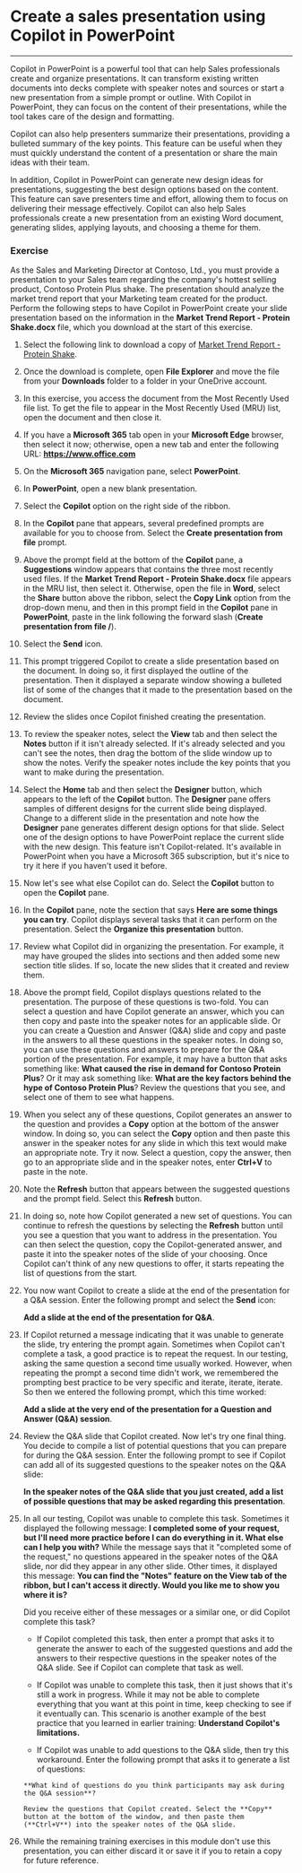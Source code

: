 
# Create a sales presentation using Copilot in PowerPoint
---
Copilot in PowerPoint is a powerful tool that can help Sales professionals create and organize presentations. It can transform existing written documents into decks complete with speaker notes and sources or start a new presentation from a simple prompt or outline. With Copilot in PowerPoint, they can focus on the content of their presentations, while the tool takes care of the design and formatting.

Copilot can also help presenters summarize their presentations, providing a bulleted summary of the key points. This feature can be useful when they must quickly understand the content of a presentation or share the main ideas with their team.

In addition, Copilot in PowerPoint can generate new design ideas for presentations, suggesting the best design options based on the content. This feature can save presenters time and effort, allowing them to focus on delivering their message effectively. Copilot can also help Sales professionals create a new presentation from an existing Word document, generating slides, applying layouts, and choosing a theme for them.

### Exercise

As the Sales and Marketing Director at Contoso, Ltd., you must provide a presentation to your Sales team regarding the company's hottest selling product, Contoso Protein Plus shake. The presentation should analyze the market trend report that your Marketing team created for the product. Perform the following steps to have Copilot in PowerPoint create your slide presentation based on the information in the **Market Trend Report - Protein Shake.docx** file, which you download at the start of this exercise.

1.  Select the following link to download a copy of [Market Trend Report - Protein Shake](https://go.microsoft.com/fwlink/?linkid=2268827).
2.  Once the download is complete, open **File Explorer** and move the file from your **Downloads** folder to a folder in your OneDrive account.
3.  In this exercise, you access the document from the Most Recently Used file list. To get the file to appear in the Most Recently Used (MRU) list, open the document and then close it.
4.  If you have a **Microsoft 365** tab open in your **Microsoft Edge** browser, then select it now; otherwise, open a new tab and enter the following URL: **https://www.office.com**
5.  On the **Microsoft 365** navigation pane, select **PowerPoint**.
6.  In **PowerPoint**, open a new blank presentation.
7.  Select the **Copilot** option on the right side of the ribbon.
8.  In the **Copilot** pane that appears, several predefined prompts are available for you to choose from. Select the **Create presentation from file** prompt.
9.  Above the prompt field at the bottom of the **Copilot** pane, a **Suggestions** window appears that contains the three most recently used files. If the **Market Trend Report - Protein Shake.docx** file appears in the MRU list, then select it. Otherwise, open the file in **Word**, select the **Share** button above the ribbon, select the **Copy Link** option from the drop-down menu, and then in this prompt field in the **Copilot** pane in **PowerPoint**, paste in the link following the forward slash (**Create presentation from file /**).
10. Select the **Send** icon.
11. This prompt triggered Copilot to create a slide presentation based on the document. In doing so, it first displayed the outline of the presentation. Then it displayed a separate window showing a bulleted list of some of the changes that it made to the presentation based on the document.
12. Review the slides once Copilot finished creating the presentation.
13. To review the speaker notes, select the **View** tab and then select the **Notes** button if it isn't already selected. If it's already selected and you can't see the notes, then drag the bottom of the slide window up to show the notes. Verify the speaker notes include the key points that you want to make during the presentation.
14. Select the **Home** tab and then select the **Designer** button, which appears to the left of the **Copilot** button. The **Designer** pane offers samples of different designs for the current slide being displayed. Change to a different slide in the presentation and note how the **Designer** pane generates different design options for that slide. Select one of the design options to have PowerPoint replace the current slide with the new design. This feature isn't Copilot-related. It's available in PowerPoint when you have a Microsoft 365 subscription, but it's nice to try it here if you haven't used it before.
15. Now let's see what else Copilot can do. Select the **Copilot** button to open the **Copilot** pane.
16. In the **Copilot** pane, note the section that says **Here are some things you can try**. Copilot displays several tasks that it can perform on the presentation. Select the **Organize this presentation** button.
17. Review what Copilot did in organizing the presentation. For example, it may have grouped the slides into sections and then added some new section title slides. If so, locate the new slides that it created and review them.
18. Above the prompt field, Copilot displays questions related to the presentation. The purpose of these questions is two-fold. You can select a question and have Copilot generate an answer, which you can then copy and paste into the speaker notes for an applicable slide. Or you can create a Question and Answer (Q&A) slide and copy and paste in the answers to all these questions in the speaker notes. In doing so, you can use these questions and answers to prepare for the Q&A portion of the presentation. For example, it may have a button that asks something like: **What caused the rise in demand for Contoso Protein Plus**? Or it may ask something like: **What are the key factors behind the hype of Contoso Protein Plus**? Review the questions that you see, and select one of them to see what happens.
19. When you select any of these questions, Copilot generates an answer to the question and provides a **Copy** option at the bottom of the answer window. In doing so, you can select the **Copy** option and then paste this answer in the speaker notes for any slide in which this text would make an appropriate note. Try it now. Select a question, copy the answer, then go to an appropriate slide and in the speaker notes, enter **Ctrl+V** to paste in the note.
20. Note the **Refresh** button that appears between the suggested questions and the prompt field. Select this **Refresh** button.
21. In doing so, note how Copilot generated a new set of questions. You can continue to refresh the questions by selecting the **Refresh** button until you see a question that you want to address in the presentation. You can then select the question, copy the Copilot-generated answer, and paste it into the speaker notes of the slide of your choosing. Once Copilot can't think of any new questions to offer, it starts repeating the list of questions from the start.
22. You now want Copilot to create a slide at the end of the presentation for a Q&A session. Enter the following prompt and select the **Send** icon:
    
    **Add a slide at the end of the presentation for Q&A**.
23. If Copilot returned a message indicating that it was unable to generate the slide, try entering the prompt again. Sometimes when Copilot can't complete a task, a good practice is to repeat the request. In our testing, asking the same question a second time usually worked. However, when repeating the prompt a second time didn't work, we remembered the prompting best practice to be very specific and iterate, iterate, iterate. So then we entered the following prompt, which this time worked:
    
    **Add a slide at the very end of the presentation for a Question and Answer (Q&A) session**.
24. Review the Q&A slide that Copilot created. Now let's try one final thing. You decide to compile a list of potential questions that you can prepare for during the Q&A session. Enter the following prompt to see if Copilot can add all of its suggested questions to the speaker notes on the Q&A slide:
    
    **In the speaker notes of the Q&A slide that you just created, add a list of possible questions that may be asked regarding this presentation**.
25. In all our testing, Copilot was unable to complete this task. Sometimes it displayed the following message: **I completed some of your request, but I'll need more practice before I can do everything in it. What else can I help you with?** While the message says that it "completed some of the request," no questions appeared in the speaker notes of the Q&A slide, nor did they appear in any other slide. Other times, it displayed this message: **You can find the "Notes" feature on the View tab of the ribbon, but I can't access it directly. Would you like me to show you where it is?**
    
    Did you receive either of these messages or a similar one, or did Copilot complete this task?
    
    
     -  If Copilot completed this task, then enter a prompt that asks it to generate the answer to each of the suggested questions and add the answers to their respective questions in the speaker notes of the Q&A slide. See if Copilot can complete that task as well.
     -  If Copilot was unable to complete this task, then it just shows that it's still a work in progress. While it may not be able to complete everything that you want at this point in time, keep checking to see if it eventually can. This scenario is another example of the best practice that you learned in earlier training: **Understand Copilot's limitations.**
        
    -    If Copilot was unable to add questions to the Q&A slide, then try this workaround. Enter the following prompt that asks it to generate a list of questions:
        
        **What kind of questions do you think participants may ask during the Q&A session**?
        
        Review the questions that Copilot created. Select the **Copy** button at the bottom of the window, and then paste them (**Ctrl+V**) into the speaker notes of the Q&A slide.
26. While the remaining training exercises in this module don't use this presentation, you can either discard it or save it if you to retain a copy for future reference.
